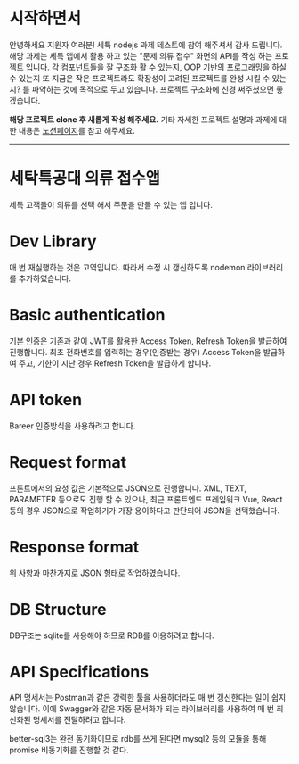 # 시작하면서
안녕하세요 지원자 여러분! 세특 nodejs 과제 테스트에 참여 해주셔서 감사 드립니다. 해당 과제는 세특 앱에서 활용 하고 있는 "문제 의류 접수" 화면의 API를 작성 하는 프로젝트 입니다. 각 컴포넌트들을 잘 구조화 활 수 있는지, OOP 기반의 프로그래밍을 하실 수 있는지 또 지금은 작은 프로젝트라도 확장성이 고려된 프로젝트를 완성 시킬 수 있는지? 를 파악하는 것에 목적으로 두고 있습니다. 프로젝트 구조화에 신경 써주셨으면 좋겠습니다.

**해당 프로젝트 clone 후 새롭게 작성 해주세요.**
기타 자세한 프로젝트 설명과 과제에 대한 내용은 [노션페이지](https://washswat.notion.site/NodeJS-a16cd2078a3c4b38a7e8df6de875e890 "노션페이지")를 참고 해주세요.


------------

# 세탁특공대 의류 접수앱
세특 고객들이 의류를 선택 해서 주문을 만들 수 있는 앱 입니다.

# Dev Library
매 번 재실행하는 것은 고역입니다. 따라서 수정 시 갱신하도록 nodemon 라이브러리를 추가하였습니다.

# Basic authentication
기본 인증은 기존과 같이 JWT를 활용한 Access Token, Refresh Token을 발급하여 진행합니다.
최초 전화번호를 입력하는 경우(인증받는 경우) Access Token을 발급하여 주고, 기한이 지난 경우 Refresh Token을 발급하게 합니다.

# API token
Bareer 인증방식을 사용하려고 합니다.

# Request format
프론트에서의 요청 값은 기본적으로 JSON으로 진행합니다.
XML, TEXT, PARAMETER 등으로도 진행 할 수 있으나, 최근 프론트엔드 프레임워크 Vue, React 등의 경우 JSON으로 작업하기가
가장 용이하다고 판단되어 JSON을 선택했습니다.

# Response format
위 사항과 마찬가지로 JSON 형태로 작업하였습니다.

# DB Structure
DB구조는 sqlite를 사용해야 하므로 RDB를 이용하려고 합니다.

# API Specifications
API 명세서는 Postman과 같은 강력한 툴을 사용하더라도 매 번 갱신한다는 일이 쉽지 않습니다.
이에 Swagger와 같은 자동 문서화가 되는 라이브러리를 사용하여 매 번 최신화된 명세서를 전달하려고 합니다.


better-sql3는 완전 동기화이므로 rdb를 쓰게 된다면 mysql2 등의 모듈을 통해 promise 비동기화를 진행할 것 같다.